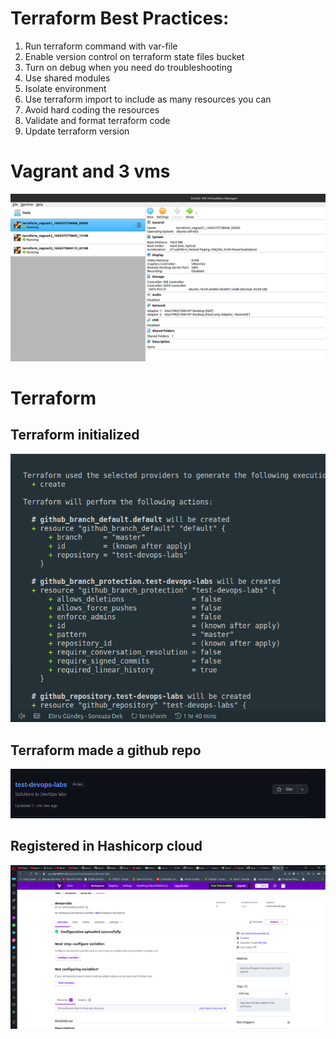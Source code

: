 # Terraform Best Practices:

1. Run terraform command with var-file
2. Enable version control on terraform state files bucket
3. Turn on debug when you need do troubleshooting
4. Use shared modules
5. Isolate environment
6. Use terraform import to include as many resources you can
7. Avoid hard coding the resources
8. Validate and format terraform code
9. Update terraform version

# Vagrant and 3 vms

![Vagrant](./screenshots/tf1.png)

# Terraform

## Terraform initialized

![Terraform 2](./screenshots/tf2.png)

## Terraform made a github repo

![Terraform 3](./screenshots/tf4.png)

## Registered in Hashicorp cloud

![Terraform 4](./screenshots/tf3.png)
